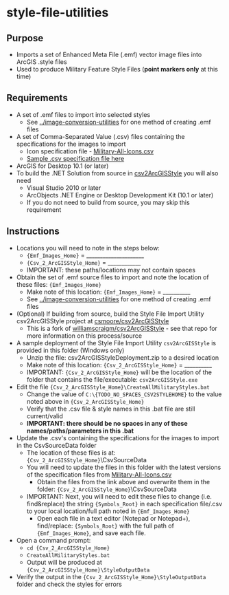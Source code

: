 # style-file-utilities

## Purpose

* Imports a set of  Enhanced Meta File (.emf) vector image files into ArcGIS .style files
* Used to produce Military Feature Style Files (**point markers only** at this time)

## Requirements

* A set of .emf files to import into selected styles
    * See [../image-conversion-utilities](../image-conversion-utilities) for one method of creating .emf files
* A set of Comma-Separated Value (.csv) files containing the specifications for the images to import 
    * Icon specification file - [Military-All-Icons.csv](../../style-source-files/mil2525d/imagefile_name_category_tags)
    * [Sample .csv specification file here](https://github.com/csmoore/csv2ArcGISStyle/blob/master/sample/myStyleSample.csv)
* ArcGIS for Desktop 10.1 (or later)
* To build the .NET Solution from source in [csv2ArcGISStyle](https://github.com/csmoore/csv2ArcGISStyle) you will also need
    * Visual Studio 2010 or later
    * ArcObjects .NET Engine or Desktop Development Kit (10.1 or later)
    * If you do not need to build from source, you may skip this requirement

## Instructions 

* Locations you will need to note in the steps below:
    * `{Emf_Images_Home}` = _____________________
    * `{Csv_2_ArcGISStyle_Home}` = ____________
    * IMPORTANT: these paths/locations may not contain spaces
* Obtain the set of .emf source files to import and note the location of these files: `{Emf_Images_Home}`
    * Make note of this location: `{Emf_Images_Home}` = __________
    * See [../image-conversion-utilities](../image-conversion-utilities) for one method of creating .emf files
* (Optional) If building from source, build the Style File Import Utility csv2ArcGISStyle project at [csmoore/csv2ArcGISStyle](https://github.com/csmoore/csv2ArcGISStyle)
    * This is a fork of [williamscraigm/csv2ArcGISStyle](https://github.com/williamscraigm/csv2ArcGISStyle) - see that repo for more information on this process/source
* A sample deployment of the Style File Import Utility `csv2ArcGISStyle` is provided in this folder (Windows only)
    * Unzip the file: csv2ArcGISStyleDeployment.zip to a desired location
    * Make note of this location: `{Csv_2_ArcGISStyle_Home}` = __________
    * IMPORTANT: `{Csv_2_ArcGISStyle_Home}` will be the location of the folder that contains the file/executable: `csv2ArcGISStyle.exe`
* Edit the file  `{Csv_2_ArcGISStyle_Home}\CreateAllMilitaryStyles.bat` 
    * Change the value of `C:\{TODO_NO_SPACES_CSV2STYLEHOME}` to the value noted above in `{Csv_2_ArcGISStyle_Home}`
    *  Verify that the .csv file & style names in this .bat file are still current/valid
    *  **IMPORTANT: there should be no spaces in any of these names/paths/parameters in this .bat**
*  Update the .csv's containing the specifications for the images to import in the CsvSourceData folder
    *  The location of these files is at: `{Csv_2_ArcGISStyle_Home}`\CsvSourceData
    *  You will need to update the files in this folder with the latest versions of the specification files from  [Military-All-Icons.csv](../../style-source-files/mil2525d/imagefile_name_category_tags)
        *  Obtain the files from the link above and overwrite them in the folder:  `{Csv_2_ArcGISStyle_Home}`\CsvSourceData
    * IMPORTANT: Next, you will need to edit these files to change (i.e. find&replace) the string `{Symbols_Root}` in each specification file/.csv to your local location/full path noted in `{Emf_Images_Home}`
        * Open each file in a text editor (Notepad or Notepad+), find/replace: `{Symbols_Root}` with the full path of `{Emf_Images_Home}`, and save each file.
*  Open a command prompt:
    * `cd {Csv_2_ArcGISStyle_Home}` 
    * `CreateAllMilitaryStyles.bat`
    * Output will be produced at `{Csv_2_ArcGISStyle_Home}\StyleOutputData`
*  Verify the output in the `{Csv_2_ArcGISStyle_Home}\StyleOutputData` folder and check the styles for errors
 


